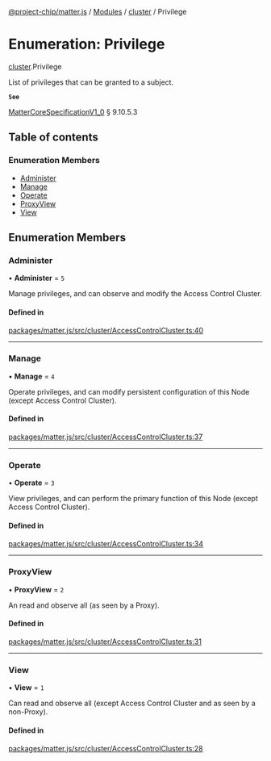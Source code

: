 [@project-chip/matter.js](../README.md) / [Modules](../modules.md) / [cluster](../modules/cluster.md) / Privilege

# Enumeration: Privilege

[cluster](../modules/cluster.md).Privilege

List of privileges that can be granted to a subject.

**`See`**

[MatterCoreSpecificationV1_0](../interfaces/spec.MatterCoreSpecificationV1_0.md) § 9.10.5.3

## Table of contents

### Enumeration Members

- [Administer](cluster.Privilege.md#administer)
- [Manage](cluster.Privilege.md#manage)
- [Operate](cluster.Privilege.md#operate)
- [ProxyView](cluster.Privilege.md#proxyview)
- [View](cluster.Privilege.md#view)

## Enumeration Members

### Administer

• **Administer** = ``5``

Manage privileges, and can observe and modify the Access Control Cluster.

#### Defined in

[packages/matter.js/src/cluster/AccessControlCluster.ts:40](https://github.com/project-chip/matter.js/blob/5bdbf8d/packages/matter.js/src/cluster/AccessControlCluster.ts#L40)

___

### Manage

• **Manage** = ``4``

Operate privileges, and can modify persistent configuration of this Node (except Access Control Cluster).

#### Defined in

[packages/matter.js/src/cluster/AccessControlCluster.ts:37](https://github.com/project-chip/matter.js/blob/5bdbf8d/packages/matter.js/src/cluster/AccessControlCluster.ts#L37)

___

### Operate

• **Operate** = ``3``

View privileges, and can perform the primary function of this Node (except Access Control Cluster).

#### Defined in

[packages/matter.js/src/cluster/AccessControlCluster.ts:34](https://github.com/project-chip/matter.js/blob/5bdbf8d/packages/matter.js/src/cluster/AccessControlCluster.ts#L34)

___

### ProxyView

• **ProxyView** = ``2``

An read and observe all (as seen by a Proxy).

#### Defined in

[packages/matter.js/src/cluster/AccessControlCluster.ts:31](https://github.com/project-chip/matter.js/blob/5bdbf8d/packages/matter.js/src/cluster/AccessControlCluster.ts#L31)

___

### View

• **View** = ``1``

Can read and observe all (except Access Control Cluster and as seen by a non-Proxy).

#### Defined in

[packages/matter.js/src/cluster/AccessControlCluster.ts:28](https://github.com/project-chip/matter.js/blob/5bdbf8d/packages/matter.js/src/cluster/AccessControlCluster.ts#L28)
